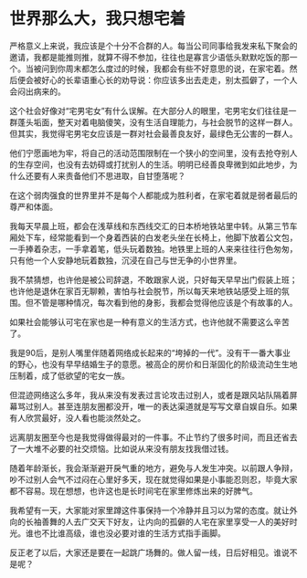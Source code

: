 # 世界那么大，我只想宅着

严格意义上来说，我应该是个十分不合群的人。每当公司同事给我发来私下聚会的邀请，我都是能推则推，就算不得不参加，往往也是寡言少语低头默默吃饭的那一个。当被问到你周末都怎么度过的时候，我都会有些不好意思的说，在家宅着。然后便会被好心的长辈语重心长的劝导说：你应该多出去走走，别太孤僻了，一个人会闷出病来的。

这个社会好像对“宅男宅女”有什么误解。在大部分人的眼里，宅男宅女们往往是一群蓬头垢面，整天对着电脑傻笑，没有生活自理能力，与社会脱节的这样一群人。但其实，我觉得宅男宅女应该是一群对社会最善良友好，最绿色无公害的一群人。

他们宁愿画地为牢，将自己的活动范围限制在一个狭小的空间里，没有去抢夺别人的生存空间，也没有去妨碍或打扰别人的生活。明明已经善良卑微到如此地步，为什么还要有人来责备他们不思进取，自甘堕落呢？

在这个弱肉强食的世界里并不是每个人都能成为胜利者，在家宅着就是弱者最后的尊严和体面。

我每天早晨上班，都会在浅草线和东西线交汇的日本桥地铁站里中转。从第三节车厢处下车，经常能看到一个身着西装的白发老头坐在长椅上，他脚下放着公文包，一手捧着杂志，一手拿着笔，低头玩着数独。地铁里上班的人来来往往行色匆匆，只有他一个人安静地玩着数独，沉浸在自己与世无争的小世界里。

我不禁猜想，也许他是被公司辞退，不敢跟家人说，只好每天早早出门假装上班；也许他是退休在家百无聊赖，害怕与社会脱节，所以每天来地铁站感受上班的氛围。但不管是哪种情况，每次看到他的身影，我都会觉得他应该是个有故事的人。

如果社会能够认可宅在家也是一种有意义的生活方式，也许他就不需要这么辛苦了。

我是90后，是别人嘴里伴随着网络成长起来的“垮掉的一代”。没有干一番大事业的野心，也没有早早结婚生子的意愿。被高企的房价和日渐固化的阶级流动生生地压制着，成了低欲望的宅女一族。

但混迹网络这么多年，我从来没有发表过言论攻击过别人，或者是跟风站队隔着屏幕骂过别人。甚至连朋友圈都没开，唯一的表达渠道就是写写文章自娱自乐。如果有人欣赏最好，没人看也能淡然处之。

远离朋友圈至今也是我觉得做得最对的一件事。不止节约了很多时间，而且还省去了一大堆不必要的社交烦恼。比如说从来没有朋友找我借过钱。

随着年龄渐长，我会渐渐避开戾气重的地方，避免与人发生冲突。以前跟人争辩，吵不过别人会气不过闷在心里好多天，现在就觉得如果是小事能忍则忍，毕竟大家都不容易。现在想想，也许这也是长时间宅在家里修炼出来的好脾气。

我希望有一天，大家能对家里蹲这件事保持一个冷静并且习以为常的态度。就让外向的长袖善舞的人去广交天下好友，让内向的孤僻的人宅在家里享受一人的美好时光。谁也不比谁高级，谁也没必要对谁的生活方式指手画脚。

反正老了以后，大家还是要在一起跳广场舞的。做人留一线，日后好相见。谁说不是呢？
